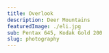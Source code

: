 ```yaml
---
title: Overlook
description: Deer Mountains
featuredImage: ./eli.jpg
sub: Pentax 645, Kodak Gold 200
slug: photography
---
```

